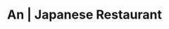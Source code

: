 ---
layout: place
title: "An | Japanese Restaurant"
permalink: /california/san-francisco/an-japanese-restaurant.html
stateAbbr: CA
stateName: California
cityName: San Francisco
seo:
  name: "An | Japanese Restaurant"
  type: Restaurant
  links: null
description: "Looking for sushi in San Francisco, California? Check out An | Japanese Restaurant for a delightful Japanese dining experience. Enjoy a variety of sushi and ..."
place_id: ChIJ9UNO0L6AhYARzock0NnfE2I
photos:
  - name: >-
      places/ChIJ9UNO0L6AhYARzock0NnfE2I/photos/AeeoHcIMiy1G3NAoCAJQCqw0N4HySvw81mP6pZkrQRIzwrcJpWr0ojLtCkvne0V4FAwhHMRnlJKKx7D5TVFZ4cRbhkDm8lJu9-i0-tdUlQqrBZ0bkXPLByYACe8NXWhMpz8miFyXx_xILRPL2A56oJZGhKMIkXy_W-UfzMm_cSfOnxsf434oWbD-Ws8SqsuTRm26p-CwuoqHJ9XZaXOxoD7AEOIaMyZz6w5ItXA0S8x805FATWiGQOETX1kUNjHc3JHKcqwADxt7QhHd67_sgG09kCA3rnEy6ZxStBfyO5jz0ubK7-QLhDzjFqBNfYt6KZDCFMSa0gKEOyzdT-6HlaI-rU1zE4hko8svGnMJG5-NeYl7Sdb_3bwkI-HS2aJ1UrXVW4rG-0XGENnFCmjwoSfUnJiU-S9JvZv3_O8a0rbvLiWajCxw
    widthPx: 4080
    heightPx: 3072
    authorAttributions:
      - displayName: Marc Rillera
        uri: https://maps.google.com/maps/contrib/111363544789757739506
        photoUri: >-
          https://lh3.googleusercontent.com/a-/ALV-UjUU-7FzspVkigP98tmm_18R3OxAASpdj7NwLIlipF9IR0VQoHpOxA=s100-p-k-no-mo
    flagContentUri: >-
      https://www.google.com/local/imagery/report/?cb_client=maps_api_places.places_api&image_key=!1e10!2sCIHM0ogKEICAgICnp9qGpwE&hl=en-US
    googleMapsUri: >-
      https://www.google.com/maps/place//data=!3m4!1e2!3m2!1sCIHM0ogKEICAgICnp9qGpwE!2e10!4m2!3m1!1s0x808580bed04e43f5:0x6213dfd9d02487ce
  - name: >-
      places/ChIJ9UNO0L6AhYARzock0NnfE2I/photos/AeeoHcKYaoepT-H89_eUIvQ2SbCSR-3N_FreBsyQMG7FftQvwqCA0ADVAE8vabJ5_iH2gS7yjB1kPxhrZ7dyr2tXcZHVnS0NsB4MjTO_3WEyzqEYksCeS-26D2st7Q-p4lNgN4WMn8aVog2WAK_aCeoaheTQRlAAJVnIqPsnXjl_oGkmH0V1eg6d1dWlqisW6p5q1-Uzx-Biwj5DdJ5P8aSrQBsAUfD1vige9GDIKdZV-8_fMwt9dGh9FYKkKwy2RAT8AUUc6GcCQcmpnV5ohu2hx03nExIhFxvaua34PTNf8m63wi7xQY6ihPPxGugUUS4tCsvMQIcjeuYLaELQw21TkelSXp76wILy1KBQor_G4Rqegyv358OudsvKYdawLrOa7ZXvewdS8H-zvlHKRS4i4CB1yeNRHlpiFNyJMT37qNA
    widthPx: 4030
    heightPx: 2382
    authorAttributions:
      - displayName: Peter Stone
        uri: https://maps.google.com/maps/contrib/104259985632055816782
        photoUri: >-
          https://lh3.googleusercontent.com/a/ACg8ocJ4D1wJHFJti8jQSkxXtwLJQwW49g_FS8pmSYr5glmd4QlvoA=s100-p-k-no-mo
    flagContentUri: >-
      https://www.google.com/local/imagery/report/?cb_client=maps_api_places.places_api&image_key=!1e10!2sCIHM0ogKEICAgIDr--HDOg&hl=en-US
    googleMapsUri: >-
      https://www.google.com/maps/place//data=!3m4!1e2!3m2!1sCIHM0ogKEICAgIDr--HDOg!2e10!4m2!3m1!1s0x808580bed04e43f5:0x6213dfd9d02487ce
  - name: >-
      places/ChIJ9UNO0L6AhYARzock0NnfE2I/photos/AeeoHcLevyz9ppmC5BaNPZOGiAJAgPEqzRk9g3Z4Cn_ojPQzABDPGN3rfTeELHTpy02bKDoN5fowtwG_NhFuAFLl_OxEnJJqs75q4mS2FpzqCjc859SuKawdk0JL7tEh6mgIsMgqEdgjDiJc4yFdeXALt3VIqwg8eVLZ3CjMUlsbBtJ_RlG46jaWVf1v6gcHVhMEHs-eMSeY0IRKFkuSv-5qMrNwaBqBKIbIGb2LFnUInF1bQziDY7sOtZVCm28lIisgdSf4So7j_XHrj9jRoP5tToYOcBBL6SN6ApOC5_w3aJH7a7D1joGP7XdgMXw1dQj8V4kgVenHxHybYGegZL__ZvTUd52Ucr7Rg7YTgtkiH8ohBlOTMVPQb4TJPM3cFwM9lxYDYHNVSa5nl_92k8vItTJGP27WlE9b3CtpWT-1zrO2fL0
    widthPx: 1837
    heightPx: 1229
    authorAttributions:
      - displayName: Peter Stone
        uri: https://maps.google.com/maps/contrib/104259985632055816782
        photoUri: >-
          https://lh3.googleusercontent.com/a/ACg8ocJ4D1wJHFJti8jQSkxXtwLJQwW49g_FS8pmSYr5glmd4QlvoA=s100-p-k-no-mo
    flagContentUri: >-
      https://www.google.com/local/imagery/report/?cb_client=maps_api_places.places_api&image_key=!1e10!2sCIHM0ogKEICAgIDr--HD-gE&hl=en-US
    googleMapsUri: >-
      https://www.google.com/maps/place//data=!3m4!1e2!3m2!1sCIHM0ogKEICAgIDr--HD-gE!2e10!4m2!3m1!1s0x808580bed04e43f5:0x6213dfd9d02487ce
  - name: >-
      places/ChIJ9UNO0L6AhYARzock0NnfE2I/photos/AeeoHcId3LwmuCvUOzdon9JIyDPLmKLvItlDWMt4W998t1DO_5E76BUOkn1W-3LQ_mZhZaGHVrnoo5Vc8ylp0FvDcw4SBtcDf351fMTxBE3yEy3UTJGSMPqyhLSROAGglVuVTntrL_3VMnkrcmFqXbz4STZT4DKz3wm9XWO2u3lQhFWuuK166ECPM4k17_7piSE4TcDo8C0NbshryfesRGsk2szOk8wUyflLD55DXM-H91doCxUQoL41R2nPNjGOxDX3KeWhXBSUx6_x6F11Parj92kDdMmhWtCnPpksa7JpfUJDjE7H91v98cDniKfEviZ79gWroHFI4bexrOw7Z83StApAEP7F9UF-serrr-6grW54W6FO1oJ1vpYR7AasJDJI5gRfq8OY9Cvwrj5hYN9xB9Y7r6H-OkRpMU-RY25HMmg
    widthPx: 4032
    heightPx: 3024
    authorAttributions:
      - displayName: Beatriz Barrera
        uri: https://maps.google.com/maps/contrib/109826559696278532825
        photoUri: >-
          https://lh3.googleusercontent.com/a-/ALV-UjU-xH0lF8uuQyi0DqvFkqMSYNBMbcarhQumWbs8p-mLj2D2NraG=s100-p-k-no-mo
    flagContentUri: >-
      https://www.google.com/local/imagery/report/?cb_client=maps_api_places.places_api&image_key=!1e10!2sCIHM0ogKEICAgIC_u5WXSg&hl=en-US
    googleMapsUri: >-
      https://www.google.com/maps/place//data=!3m4!1e2!3m2!1sCIHM0ogKEICAgIC_u5WXSg!2e10!4m2!3m1!1s0x808580bed04e43f5:0x6213dfd9d02487ce
  - name: >-
      places/ChIJ9UNO0L6AhYARzock0NnfE2I/photos/AeeoHcJq6ydM-R0bC3ZKZ37zXNLkgMVzxv-y7zSHVINz2jlo7O0jGaRfiF3gAjKPCctMtVPOl7tSRgta-lf7CkLXJILPI4DxmjTbd0GfrugxyOCDdcNN3S-Gfaw0VMM_CwMMHmLpViD5cWltpahURc4dBs0BqLrWIhvCxAG7ApZNIplFP-r_4gu_DWT6Ot2mlHlsp_FjR4EBEOEXoDQnW4DyR8urp9RQ3-rLcBeiPGCZuixLOgGCWnKQqCq7ud2n5G-MmLVUHQGHcCzk21AP9zlS55330wUBFrjbAivWZDJ2BhjqMIIIyN5DbkIV0wnesMV2IJy0Qt0GDeBSxN83rXLIzCwJnCWAc2geqNrwexGuZRsNsr_es-rH0R_eNBeKVmVx8hr9XmGkHT2EooJuh9Fjx_uaDR5GFvJ_hCMSsk87GXON-w8u
    widthPx: 3000
    heightPx: 4000
    authorAttributions:
      - displayName: B. Wai
        uri: https://maps.google.com/maps/contrib/114363565406530979314
        photoUri: >-
          https://lh3.googleusercontent.com/a-/ALV-UjXBkZrBOlKM0UndB05Q2Vb1b5gqTtlxrg9Ki9Zt39G-L2HxXeCSrw=s100-p-k-no-mo
    flagContentUri: >-
      https://www.google.com/local/imagery/report/?cb_client=maps_api_places.places_api&image_key=!1e10!2sCIHM0ogKEICAgIDVyvq6gwE&hl=en-US
    googleMapsUri: >-
      https://www.google.com/maps/place//data=!3m4!1e2!3m2!1sCIHM0ogKEICAgIDVyvq6gwE!2e10!4m2!3m1!1s0x808580bed04e43f5:0x6213dfd9d02487ce
  - name: >-
      places/ChIJ9UNO0L6AhYARzock0NnfE2I/photos/AeeoHcIm9TBsbfA4vD0nA0QPagU5byMA8TkVUqhiWrf9X7WT7nI1ltIoddWFqbFT83MpyFOcAf0nokEkXPM_vxq3Up4mwx9Bl2MhWf6GzT4-IkRGVhq8Pl9k5ji1SLsIGAkX_GFbFyjPhZoVpBdhNonJeVoCMCCErElfDfGWLOOfeQ0IP6V9ZLQZd8XlbeqFGmScMVKEaov5hpala6o4jEXoPofWbDcB2tnAZFBv30yqEnEF3eQbaehFh53Iv5sORYSZJcsCt7VaAm7gbUGnj6xNzo92lGkodDLQ6_uAn3fq2qgeUlXSNHao_uqNBetf2sOl3djQJXKUvH6ZOyoClYxyhblfMwkVLOqGUqKSrMx_CbhV8Iz5_nS00ks4ABbBtVoc4T3Uww1njCXI0x9pcWBKGQyZcKDgXct4zoOeT2kLzheDqNyn
    widthPx: 3024
    heightPx: 4032
    authorAttributions:
      - displayName: Beatriz Barrera
        uri: https://maps.google.com/maps/contrib/109826559696278532825
        photoUri: >-
          https://lh3.googleusercontent.com/a-/ALV-UjU-xH0lF8uuQyi0DqvFkqMSYNBMbcarhQumWbs8p-mLj2D2NraG=s100-p-k-no-mo
    flagContentUri: >-
      https://www.google.com/local/imagery/report/?cb_client=maps_api_places.places_api&image_key=!1e10!2sCIHM0ogKEICAgIC_u5WXygE&hl=en-US
    googleMapsUri: >-
      https://www.google.com/maps/place//data=!3m4!1e2!3m2!1sCIHM0ogKEICAgIC_u5WXygE!2e10!4m2!3m1!1s0x808580bed04e43f5:0x6213dfd9d02487ce
  - name: >-
      places/ChIJ9UNO0L6AhYARzock0NnfE2I/photos/AeeoHcLCIts9l62qPGBfpuBPR04CmoP4Otg66Ea1adrOCZOWggUSUqK3SVw_TmSQg4d6ML_RA6wv-QgQCUV-WU_Gly5WsqXIFWoqcee5qgRp090dIJf86asWsnZOlMM2Z93MofaDdVwd1aHcaBEdMundwNXgP4rkFUd0jJPfqNwNP7DgSTTRfLO4vqjDs7pOhQtmVqe8sFA4ed0qVy5T5u2uaXneMDUTUAXQKqPcoiZhhOISCrKZZJS-jCxfE-h34C7cpWBuyQkJqnS_OAR8316RKWItXp1kGcuy66v71ayI0f0XYjzt8OrMg4ZM6igwm-JC-uiNCYqKOiU89WzcIZO2VuimOjXCwNZjXdvvGt3MSS_k5To_xeHGtQziWbjZNDK_O2I0wwgnOmHa7xmEr5SYM59EJlSA1foI2KJx7rMqXLPEzw
    widthPx: 4080
    heightPx: 3072
    authorAttributions:
      - displayName: Dequan Wang
        uri: https://maps.google.com/maps/contrib/103587777125024620704
        photoUri: >-
          https://lh3.googleusercontent.com/a-/ALV-UjVjkZZiGf3bHN0YX8xVe63XW7X5uUCRZROMboEMt8qfnnCiDwpK7g=s100-p-k-no-mo
    flagContentUri: >-
      https://www.google.com/local/imagery/report/?cb_client=maps_api_places.places_api&image_key=!1e10!2sCIHM0ogKEICAgIDmgJifNg&hl=en-US
    googleMapsUri: >-
      https://www.google.com/maps/place//data=!3m4!1e2!3m2!1sCIHM0ogKEICAgIDmgJifNg!2e10!4m2!3m1!1s0x808580bed04e43f5:0x6213dfd9d02487ce
  - name: >-
      places/ChIJ9UNO0L6AhYARzock0NnfE2I/photos/AeeoHcJFAs-6CmekEdjiT61kSNK1N6yLQtWVCqVqjOBoopjStqCrXyfYNyKeGczN78xxEXfLgOZD8qvLkLdICsDmGc6m6GGKwy6CGHhaIIwfX0jY-7JtbVco2lPs-QbxvXpFgsVY2-8GVPQ6rWTOMJOvu5x605hIC7VaF8U-lTg_mm4AdU17bVVpdaEkw91U2sLyjYopqrAZWsMb0ZiIDkyWiHBsMttTh7kiPOdsAkzIfDANjtRdCYEgQ5aAhstkSG3VRDYA40hXWDnZ2jTVX4ldAN7UAK7D05ylc9hK8D1Eco1ktGjVlXVDjz0igT2lHN5lQgRIuvRTap16gOZLBnuxnJVueHqX1kWhY4Sa1oK7BT8RFQJiatwUprlvWslILM0d1KFEoEXnAWvnqsgbIZ__4qeOXDMu7MtgW9rkK5t0nJhTt2n6
    widthPx: 1556
    heightPx: 1719
    authorAttributions:
      - displayName: Peter Stone
        uri: https://maps.google.com/maps/contrib/104259985632055816782
        photoUri: >-
          https://lh3.googleusercontent.com/a/ACg8ocJ4D1wJHFJti8jQSkxXtwLJQwW49g_FS8pmSYr5glmd4QlvoA=s100-p-k-no-mo
    flagContentUri: >-
      https://www.google.com/local/imagery/report/?cb_client=maps_api_places.places_api&image_key=!1e10!2sCIHM0ogKEICAgIDr--HDugE&hl=en-US
    googleMapsUri: >-
      https://www.google.com/maps/place//data=!3m4!1e2!3m2!1sCIHM0ogKEICAgIDr--HDugE!2e10!4m2!3m1!1s0x808580bed04e43f5:0x6213dfd9d02487ce
  - name: >-
      places/ChIJ9UNO0L6AhYARzock0NnfE2I/photos/AeeoHcJjzUxpfN7dMFTgktJC1yNxmwKjfYWHQ3c0GmCsN8VnjCBBBmAhDkUCkq3N0eX1JHJuY8Cre8j9g4Gn1JGdWeUqnZq9Fd1Nmk8dl_4ZD2VlFTiAIALY0GBaei1TkrLoaeqS1-1_9ZpWkBUGRbGqBP_T0m8nHUNprJtAn8kSVwEFd34Zk4Sm5iMTour8yaAYcEidFe4mq9JIu_l2loQ1CzDFraSxXUDPGPT15RlFK8qBWgSudYkkiuYDwj_1RlnNVHTWaH_QxJdWFt4VYBq0TXl74_qRw10eNI_qauzd6vGAv-t8ot2BHIMv4FVeEPJ6v3v_Xqv1OX7hBNlG-TXIHc2EbY2KR_yk0Ej_vdjJozZRF2qbOM4pfXXBFgdPJGT8ofmYLOsBcz1aVR0wD5XDSGxNlWYFAbKejmNrynhGSRHvSQ
    widthPx: 3024
    heightPx: 4032
    authorAttributions:
      - displayName: Cara Hartwig
        uri: https://maps.google.com/maps/contrib/109249761718548653069
        photoUri: >-
          https://lh3.googleusercontent.com/a-/ALV-UjWGBd18d1rYjgg5NXiBbq1ujZIsa9_3ItpWeocX-lbBjxh6XW0R=s100-p-k-no-mo
    flagContentUri: >-
      https://www.google.com/local/imagery/report/?cb_client=maps_api_places.places_api&image_key=!1e10!2sCIHM0ogKEICAgICvu_q1IQ&hl=en-US
    googleMapsUri: >-
      https://www.google.com/maps/place//data=!3m4!1e2!3m2!1sCIHM0ogKEICAgICvu_q1IQ!2e10!4m2!3m1!1s0x808580bed04e43f5:0x6213dfd9d02487ce
  - name: >-
      places/ChIJ9UNO0L6AhYARzock0NnfE2I/photos/AeeoHcJZ84LrEi9nlz3OBjWTKgTX1dVTjnF1iP8myuY6nNLD53yqgR0v2zMmrIT5Egit20XsT4MU9rsZfCjQdF7CgPKmfUpizfwY9lxKPzzsZnwyIAnMTkY-79rT4WA5PcFYk1cG9ciyHzbvzsZy7QNQMi-xt75qSYjAwFcBygYyxCM6lwX6ywz7cifU-gtiFKyWnOtIkk6Bvu5bhXcmgbdX6Lm0XoEtOvWevD5fNnfMgzLiSaOwyODTUhXOOeyh34bRbdIKmHTHpng2h4_z7Wj3RkxbhFyfTQ_fPfAQUtpnaI8bzhLybuoiDSAKrCxA9Apa0tOmDByM9B_bEBnn4QK9BkPvU1mHBHCbwuPN6Yu-FeJJiR7R3ZLqMbDfW7CjNfjbk2mkksExPmICzTFncYnT06f-xudAPLw3qXdrWQJicASFsg
    widthPx: 4800
    heightPx: 2700
    authorAttributions:
      - displayName: Eugene Kiselev
        uri: https://maps.google.com/maps/contrib/107324040352090310934
        photoUri: >-
          https://lh3.googleusercontent.com/a/ACg8ocLcTQ3O3cGqY3bWdz9pRwpeu2l3bNI8Cac-85QJj3QfoVgH1Q=s100-p-k-no-mo
    flagContentUri: >-
      https://www.google.com/local/imagery/report/?cb_client=maps_api_places.places_api&image_key=!1e10!2sCIHM0ogKEICAgIC60o6-dQ&hl=en-US
    googleMapsUri: >-
      https://www.google.com/maps/place//data=!3m4!1e2!3m2!1sCIHM0ogKEICAgIC60o6-dQ!2e10!4m2!3m1!1s0x808580bed04e43f5:0x6213dfd9d02487ce
address: '22 Peace Plaza, #510, 2nd Floor, San Francisco, CA 94115, USA'
street: '22 Peace Plaza, #510, 2nd Floor'
city: San Francisco
state: CA
zip: '94115'
country: USA
neighborhood: Japantown
latitude: '37.785134'
longitude: '-122.429196'
accessibility_options:
  wheelchairAccessibleEntrance: true
  wheelchairAccessibleRestroom: true
business_status: OPERATIONAL
name: An | Japanese Restaurant
google_maps_links:
  directionsUri: >-
    https://www.google.com/maps/dir//''/data=!4m7!4m6!1m1!4e2!1m2!1m1!1s0x808580bed04e43f5:0x6213dfd9d02487ce!3e0
  placeUri: https://maps.google.com/?cid=7067238366867392462
  writeAReviewUri: >-
    https://www.google.com/maps/place//data=!4m3!3m2!1s0x808580bed04e43f5:0x6213dfd9d02487ce!12e1
  reviewsUri: >-
    https://www.google.com/maps/place//data=!4m4!3m3!1s0x808580bed04e43f5:0x6213dfd9d02487ce!9m1!1b1
  photosUri: >-
    https://www.google.com/maps/place//data=!4m3!3m2!1s0x808580bed04e43f5:0x6213dfd9d02487ce!10e5
primary_type: Japanese Restaurant
opening_hours:
  regular: null
  current: null
secondary_opening_hours:
  regular:
    weekdayDescriptions: null
    type: null
  current:
    weekdayDescriptions: null
    type: null
phone: null
price_level: null
price_range: null
rating: null
rating_count: 0
website: null
reviews: null
parking_options: null
payment_options: null
allow_dogs: null
curbside_pickup: null
delivery: null
dine_in: null
good_for_children: null
good_for_groups: null
good_for_sports: null
live_music: null
menu_for_children: null
outdoor_seating: null
reservable: null
restroom: null
serves_beer: null
serves_breakfast: null
serves_brunch: null
serves_cocktails: null
serves_coffee: null
serves_dinner: null
serves_dessert: null
serves_lunch: null
serves_vegetarian_food: null
serves_wine: null
takeout: null
summary: null

---